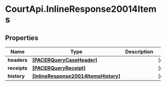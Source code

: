 # CourtApi.InlineResponse20014Items

## Properties
Name | Type | Description | Notes
------------ | ------------- | ------------- | -------------
**headers** | [**[PACERQueryCaseHeader]**](PACERQueryCaseHeader.md) |  | [optional] 
**receipts** | [**[PACERQueryReceipt]**](PACERQueryReceipt.md) |  | [optional] 
**history** | [**[InlineResponse20014ItemsHistory]**](InlineResponse20014ItemsHistory.md) |  | [optional] 


